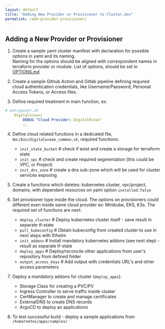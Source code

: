```yaml
---
layout: default
title: "Adding New Provider or Provisioner to Cluster.dev"
permalink: /add-provider-provisioner/
---
```


## Adding a New Provider or Provisioner
1. Create a sample yaml cluster manifest with declaration for possible options in yaml and its naming.  
   Naming for the options should be aligned with correspondent names in terraform provider or module.
   List of options, should be set in [OPTIONS.md](OPTIONS.md)

2. Create a sample Github Action and Gitlab pipeline defining required cloud authentication credentials, like Username/Password, Personal Access Tokens, or Access files.

3. Define required treatment in main function, ex:
```yaml
# entrypoint.sh
    digitalocean)
        DEBUG "Cloud Provider: DigitalOcean"
        ;;
```
4. Define cloud related functions in a dedicated file, ex:`/bin/digitalocean_common.sh`, required functions:
    - `init_state_bucket`  # check if exist and create a storage for terraform state
    - `init_vpc`           # check and create required segmentation (this could be VPC, or Project)
    - `init_dns_zone`      # create a dns sub-zone which will be used for cluster services exposing

5. Create a functions which deletes: kubernetes cluster, vpc/project, domains, with dependent resources on yaml option `installed:false`

6. Set provisioner type inside the cloud. The options on provisioners could different even inside same cloud provider ex: Minikube, EKS, K3s. The required set of functions are next:
    - `deploy_cluster`      # Deploy kubernetes cluster itself - save result in separate tf-state
    - `pull_kubeconfig`     # Obtain kubeconfig from created cluster to use in next steps with tf/helm
    - `init_addons`         # Install mandatory kubernetes addons (see next step) - result as separate tf-state
    - `deploy_apps`         # Deploy/reconcile other applications from user's repository from defined folder
    - `output_access_keys`  # Add output with credentials URL's and other access parameters

7. Deploy a mandatory addons for cluster (`deploy_apps`):
    - Storage Class for creating a PVC/PV
    - Ingress Controller to serve traffic inside cluster
    - CertManager to create and manage certificates
    - ExternalDNS to create DNS records
    - ArgoCD to deploy an applications

8. To test successful build - deploy a sample applications from `/kubernetes/apps/samples/`
